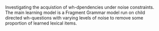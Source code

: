 Investigating the acquistion of wh-dpendencies under noise constraints. The main learning model is a Fragment Grammar model run on child directed wh-questions with varying levels of noise to remove some proportion of learned lexical items.  
